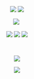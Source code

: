 <p align="center"
  
  ![](https://files.catbox.moe/25c75w.png)
  ![](https://komarev.com/ghpvc/?username=your-github-username&color=FFD1DC&label=hi!&abbreviated=true)
<p align="center"

  
![](https://64.media.tumblr.com/30ed8ca1ba2b7fd2920b11eb7aaa4588/195a6ca674d87f57-5e/s250x400/2a328b1ed46809bfb11c61ff32b3c025c991e77f.gifv)‎ ‎ ‎ ‎ 
<p align="center"
  
 ![](https://files.catbox.moe/q1uywv.png) ![](https://files.catbox.moe/2zppnj.png) ![](https://files.catbox.moe/jyw88m.png) 

<p align="center"

  ‎
<p align="center"
  
![](https://files.catbox.moe/8i1l99.jpeg)
<p align="center"

  ![](https://files.catbox.moe/unooq7.png)
    
  
